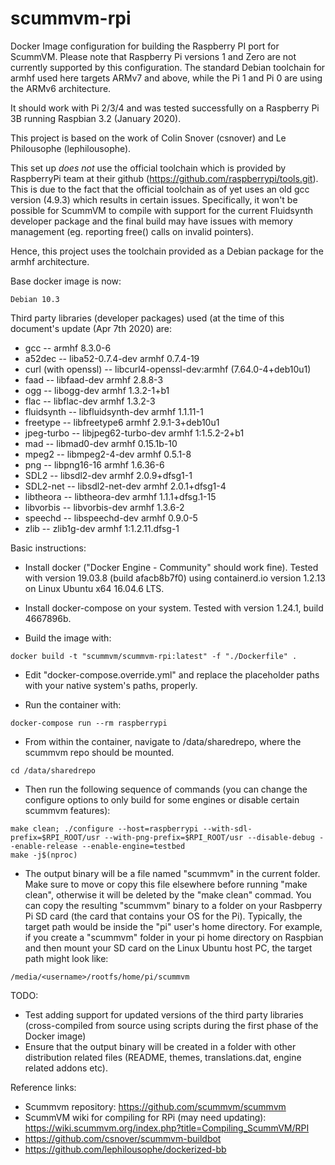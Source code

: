 # scummvm-rpi
Docker Image configuration for building the Raspberry PI port for ScummVM. Please note that Raspberry Pi versions 1 and Zero are not currently supported by this configuration. The standard Debian toolchain for armhf used here targets ARMv7 and above, while the Pi 1 and Pi 0 are using the ARMv6 architecture. 

It should work with Pi 2/3/4 and was tested successfully on a Raspberry Pi 3B running Raspbian 3.2 (January 2020).

This project is based on the work of Colin Snover (csnover) and Le Philousophe (lephilousophe).

This set up *does not* use the official toolchain which is provided by RaspberryPi team at their github (https://github.com/raspberrypi/tools.git). This is due to the fact that the official toolchain as of yet uses an old gcc version (4.9.3) which results in certain issues. Specifically, it won't be possible for ScummVM to compile with support for the current Fluidsynth developer package and the final build may have issues with memory management (eg. reporting free() calls on invalid pointers).

Hence, this project uses the toolchain provided as a Debian package for the armhf architecture. 

Base docker image is now: 
```
Debian 10.3
```

Third party libraries (developer packages) used (at the time of this document's update (Apr 7th 2020) are:
- gcc                    -- armhf 8.3.0-6
- a52dec                 -- liba52-0.7.4-dev armhf 0.7.4-19
- curl (with openssl)    -- libcurl4-openssl-dev:armhf (7.64.0-4+deb10u1)
- faad                   -- libfaad-dev armhf 2.8.8-3 
- ogg                    -- libogg-dev armhf 1.3.2-1+b1
- flac                   -- libflac-dev armhf 1.3.2-3
- fluidsynth             -- libfluidsynth-dev armhf 1.1.11-1
- freetype               -- libfreetype6 armhf 2.9.1-3+deb10u1
- jpeg-turbo             -- libjpeg62-turbo-dev armhf 1:1.5.2-2+b1
- mad                    -- libmad0-dev armhf 0.15.1b-10
- mpeg2                  -- libmpeg2-4-dev armhf 0.5.1-8
- png                    -- libpng16-16 armhf 1.6.36-6 
- SDL2                   -- libsdl2-dev armhf 2.0.9+dfsg1-1 
- SDL2-net               -- libsdl2-net-dev armhf 2.0.1+dfsg1-4
- libtheora              -- libtheora-dev armhf 1.1.1+dfsg.1-15
- libvorbis              -- libvorbis-dev armhf 1.3.6-2
- speechd                -- libspeechd-dev armhf 0.9.0-5
- zlib                   -- zlib1g-dev armhf 1:1.2.11.dfsg-1

Basic instructions:
- Install docker ("Docker Engine - Community" should work fine). Tested with version 19.03.8 (build afacb8b7f0) using containerd.io version 1.2.13 on Linux Ubuntu x64 16.04.6 LTS.
- Install docker-compose on your system. Tested with version 1.24.1, build 4667896b.

- Build the image with:
```
docker build -t "scummvm/scummvm-rpi:latest" -f "./Dockerfile" .
```

- Edit "docker-compose.override.yml" and replace the placeholder paths with your native system's paths, properly.

- Run the container with:
```
docker-compose run --rm raspberrypi
```

- From within the container, navigate to /data/sharedrepo, where the scummvm repo should be mounted.
```
cd /data/sharedrepo
```
- Then run the following sequence of commands (you can change the configure options to only build for some engines or disable certain scummvm features):
```
make clean; ./configure --host=raspberrypi --with-sdl-prefix=$RPI_ROOT/usr --with-png-prefix=$RPI_ROOT/usr --disable-debug --enable-release --enable-engine=testbed
make -j$(nproc)
```

- The output binary will be a file named "scummvm" in the current folder. Make sure to move or copy this file elsewhere before running "make clean", otherwise it will be deleted by the "make clean" commad. You can copy the resulting "scummvm" binary to a folder on your Rasbperry Pi SD card (the card that contains your OS for the Pi). Typically, the target path would be inside the "pi" user's home directory. For example, if you create a "scummvm" folder in your pi home directory on Raspbian and then mount your SD card on the Linux Ubuntu host PC, the target path might look like:
```
/media/<username>/rootfs/home/pi/scummvm
```

TODO:
- Test adding support for updated versions of the third party libraries (cross-compiled from source using scripts during the first phase of the Docker image)
- Ensure that the output binary will be created in a folder with other distribution related files (README, themes, translations.dat, engine related addons etc).

Reference links:
- Scummvm repository: https://github.com/scummvm/scummvm
- ScummVM wiki for compiling for RPi (may need updating): https://wiki.scummvm.org/index.php?title=Compiling_ScummVM/RPI
- https://github.com/csnover/scummvm-buildbot
- https://github.com/lephilousophe/dockerized-bb
